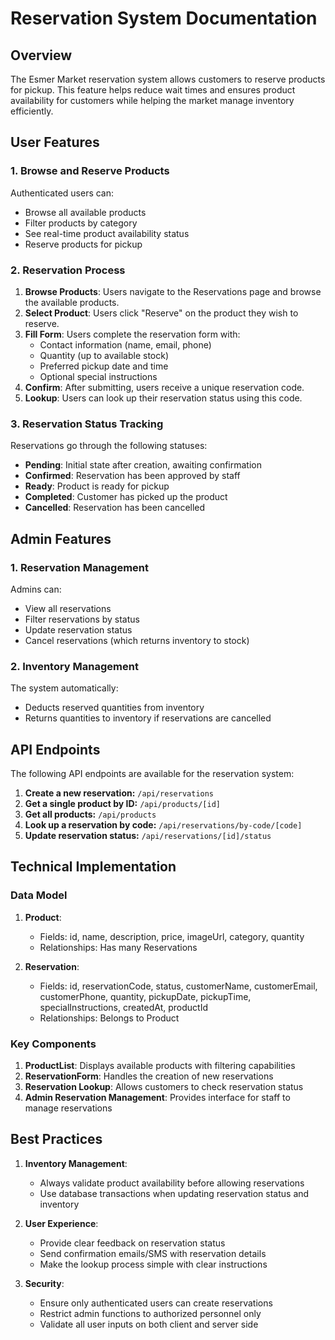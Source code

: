 # Reservation System Documentation

## Overview

The Esmer Market reservation system allows customers to reserve products for pickup. This feature helps reduce wait times and ensures product availability for customers while helping the market manage inventory efficiently.

## User Features

### 1. Browse and Reserve Products

Authenticated users can:
- Browse all available products
- Filter products by category
- See real-time product availability status
- Reserve products for pickup

### 2. Reservation Process

1. **Browse Products**: Users navigate to the Reservations page and browse the available products.
2. **Select Product**: Users click "Reserve" on the product they wish to reserve.
3. **Fill Form**: Users complete the reservation form with:
   - Contact information (name, email, phone)
   - Quantity (up to available stock)
   - Preferred pickup date and time
   - Optional special instructions
4. **Confirm**: After submitting, users receive a unique reservation code.
5. **Lookup**: Users can look up their reservation status using this code.

### 3. Reservation Status Tracking

Reservations go through the following statuses:
- **Pending**: Initial state after creation, awaiting confirmation
- **Confirmed**: Reservation has been approved by staff
- **Ready**: Product is ready for pickup
- **Completed**: Customer has picked up the product
- **Cancelled**: Reservation has been cancelled

## Admin Features

### 1. Reservation Management

Admins can:
- View all reservations
- Filter reservations by status
- Update reservation status
- Cancel reservations (which returns inventory to stock)

### 2. Inventory Management

The system automatically:
- Deducts reserved quantities from inventory
- Returns quantities to inventory if reservations are cancelled

## API Endpoints

The following API endpoints are available for the reservation system:

1. **Create a new reservation:** `/api/reservations`
2. **Get a single product by ID:** `/api/products/[id]`
3. **Get all products:** `/api/products`
4. **Look up a reservation by code:** `/api/reservations/by-code/[code]`
5. **Update reservation status:** `/api/reservations/[id]/status`

## Technical Implementation

### Data Model

1. **Product**:
   - Fields: id, name, description, price, imageUrl, category, quantity
   - Relationships: Has many Reservations

2. **Reservation**:
   - Fields: id, reservationCode, status, customerName, customerEmail, customerPhone, quantity, pickupDate, pickupTime, specialInstructions, createdAt, productId
   - Relationships: Belongs to Product

### Key Components

1. **ProductList**: Displays available products with filtering capabilities
2. **ReservationForm**: Handles the creation of new reservations
3. **Reservation Lookup**: Allows customers to check reservation status
4. **Admin Reservation Management**: Provides interface for staff to manage reservations

## Best Practices

1. **Inventory Management**:
   - Always validate product availability before allowing reservations
   - Use database transactions when updating reservation status and inventory

2. **User Experience**:
   - Provide clear feedback on reservation status
   - Send confirmation emails/SMS with reservation details
   - Make the lookup process simple with clear instructions

3. **Security**:
   - Ensure only authenticated users can create reservations
   - Restrict admin functions to authorized personnel only
   - Validate all user inputs on both client and server side
